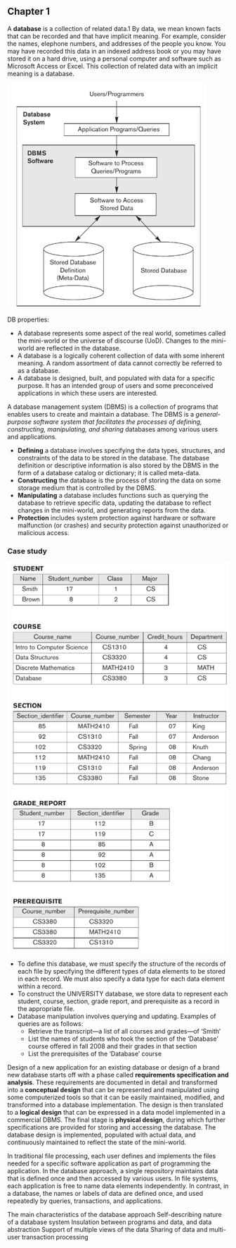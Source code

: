 ## Chapter 1


A **database** is a collection of related data.1 By data, we mean known facts that can be recorded and that have implicit meaning. For example, consider the names, elephone numbers, and addresses of the people you know. You may have recorded this data in an indexed address book or you may have stored it on a hard drive, using a personal computer and software such as Microsoft Access or Excel. This collection of related data with an implicit meaning is a database.

![](../../Images/Pasted%20image%2020240312232339.png)

DB properties:
- A database represents some aspect of the real world, sometimes called the mini-world or the universe of discourse (UoD). Changes to the mini-world are reflected in the database.
- A database is a logically coherent collection of data with some inherent meaning. A random assortment of data cannot correctly be referred to as a database.
- A database is designed, built, and populated with data for a specific purpose. It has an intended group of users and some preconceived applications in which these users are interested.

A database management system (DBMS) is a collection of programs that enables users to create and maintain a database. The DBMS is a *general-purpose software system that facilitates the processes of defining, constructing, manipulating, and sharing* databases among various users and applications.

- **Defining** a database involves specifying the data types, structures, and constraints of the data to be stored in the database. The database definition or descriptive information is also stored by the DBMS in the form of a database catalog or dictionary; it is called meta-data.
- **Constructing** the database is the process of storing the data on some storage medium that is controlled by the DBMS.
- **Manipulating** a database includes functions such as querying the database to retrieve specific data, updating the database to reflect changes in the mini-world, and generating reports from the data. 
- **Protection** includes system protection against hardware or software malfunction (or crashes) and security protection against unauthorized or malicious access.

### **Case study**

![](../../Images/Pasted%20image%2020240313225233.png)

- To define this database, we must specify the structure of the records of each file by specifying the different types of data elements to be stored in each record. We must also specify a data type for each data element within a record.
- To construct the UNIVERSITY database, we store data to represent each student, course, section, grade report, and prerequisite as a record in the appropriate file.
- Database manipulation involves querying and updating. Examples of queries are as follows:
	- Retrieve the transcript—a list of all courses and grades—of ‘Smith’
	- List the names of students who took the section of the ‘Database’ course offered in fall 2008 and their grades in that section
	- List the prerequisites of the ‘Database’ course


 Design of a new application for an existing database or design of a brand new database starts off with a phase called **requirements specification and analysis**. These requirements are documented in detail and transformed into a **conceptual design** that can be represented and manipulated using some computerized tools so that it can be easily maintained, modified, and transformed into a database implementation. The design is then translated to a **logical design** that can be expressed in a data model implemented in a commercial DBMS. The final stage is **physical design**, during which further specifications are provided for storing and accessing the database. The database design is implemented, populated with actual data, and continuously maintained to reflect the state of the mini-world. 

In traditional file processing, each user defines and implements the files needed for a specific software application as part of programming the application. In the database approach, a single repository maintains data that is defined once and then accessed by various users. In file systems, each application is free to name data elements independently. In contrast, in a database, the names or labels of data are defined once, and used repeatedly by queries, transactions, and applications.

The main characteristics of the database approach
Self-describing nature of a database system
Insulation between programs and data, and data abstraction
Support of multiple views of the data
Sharing of data and multi-user transaction processing